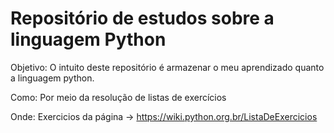 # Repositório de estudos sobre a linguagem Python

Objetivo:
O intuito deste repositório é armazenar o meu aprendizado quanto a linguagem python.

Como:
Por meio da resolução de listas de exercícios

Onde:
Exercicios da página -> https://wiki.python.org.br/ListaDeExercicios
